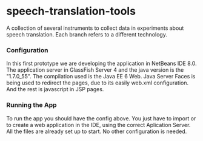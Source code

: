 speech-translation-tools
========================

A collection of several instruments to collect data in experiments about speech translation. Each branch refers to a different technology.

### Configuration
In this first prototype we are developing the application in NetBeans IDE 8.0. The application server in GlassFish Server 4 and the java version is the "1.7.0_55". The compilation used is the Java EE 6 Web.
Java Server Faces is being used to redirect the pages, due to its easily web.xml configuration. And the rest is javascript in JSP pages.

### Running the App
To run the app you should have the config above. You just have to import or to create a web application in the IDE, using the correct Aplication Server. All the files are already set up to start. No other configuration is needed.
